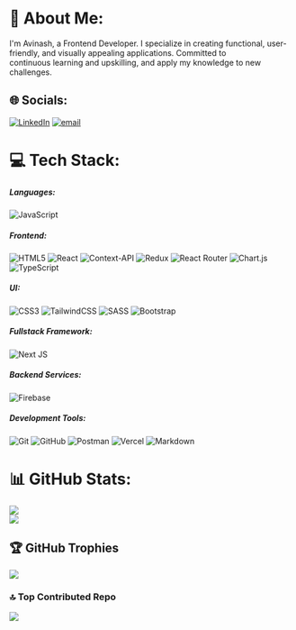 # 💫 About Me:
I'm Avinash, a Frontend Developer. I specialize in creating functional, user-friendly, and visually appealing applications. Committed to<br>continuous learning and upskilling, and apply my knowledge to new challenges.


## 🌐 Socials:
[![LinkedIn](https://img.shields.io/badge/LinkedIn-%230077B5.svg?logo=linkedin&logoColor=white)](https://linkedin.com/in/avinash-kumar-1310-in) [![email](https://img.shields.io/badge/Email-D14836?logo=gmail&logoColor=white)](mailto:avinashkmg1310@gmail.com) 

# 💻 Tech Stack:
##### Languages:
![JavaScript](https://img.shields.io/badge/javascript-%23323330.svg?style=for-the-badge&logo=javascript&logoColor=%23F7DF1E)
##### Frontend:
![HTML5](https://img.shields.io/badge/html5-%23E34F26.svg?style=for-the-badge&logo=html5&logoColor=white) 
![React](https://img.shields.io/badge/react-%2320232a.svg?style=for-the-badge&logo=react&logoColor=%2361DAFB) 
![Context-API](https://img.shields.io/badge/Context--Api-000000?style=for-the-badge&logo=react) 
![Redux](https://img.shields.io/badge/redux-%23593d88.svg?style=for-the-badge&logo=redux&logoColor=white) 
![React Router](https://img.shields.io/badge/React_Router-CA4245?style=for-the-badge&logo=react-router&logoColor=white)
![Chart.js](https://img.shields.io/badge/chart.js-F5788D.svg?style=for-the-badge&logo=chart.js&logoColor=white)
![TypeScript](https://img.shields.io/badge/typescript-%23007ACC.svg?style=for-the-badge&logo=typecript&logoColor=white)
##### UI:
![CSS3](https://img.shields.io/badge/css3-%23264DE4.svg?style=for-the-badge&logo=css3&logoColor=%23EBEBEB)
![TailwindCSS](https://img.shields.io/badge/tailwindcss-%2338B2AC.svg?style=for-the-badge&logo=tailwind-css&logoColor=white)
![SASS](https://img.shields.io/badge/SASS-hotpink.svg?style=for-the-badge&logo=SASS&logoColor=white) 
![Bootstrap](https://img.shields.io/badge/bootstrap-%238511FA.svg?style=for-the-badge&logo=bootstrap&logoColor=white)
##### Fullstack Framework:
![Next JS](https://img.shields.io/badge/Next-black?style=for-the-badge&logo=next.js&logoColor=white) 
<!-- ##### Version control: -->
##### Backend Services:
![Firebase](https://img.shields.io/badge/firebase-a08021?style=for-the-badge&logo=firebase&logoColor=ffcd34) 
##### Development Tools:
![Git](https://img.shields.io/badge/git-%23F05033.svg?style=for-the-badge&logo=git&logoColor=white)
![GitHub](https://img.shields.io/badge/github-black.svg?style=for-the-badge&logo=github&logoColor=white) 
![Postman](https://img.shields.io/badge/Postman-FF6C37?style=for-the-badge&logo=postman&logoColor=white) 
![Vercel](https://img.shields.io/badge/vercel-%23000000.svg?style=for-the-badge&logo=vercel&logoColor=white)
![Markdown](https://img.shields.io/badge/markdown-%231572B6.svg?style=for-the-badge&logo=markdown&logoColor=white)
# 📊 GitHub Stats:
<!-- ![](https://github-readme-stats.vercel.app/api?username=godseye1310&theme=radical&hide_border=false&include_all_commits=true&count_private=false)<br/> -->
![](https://nirzak-streak-stats.vercel.app/?user=godseye1310&theme=radical&hide_border=false)<br/>
![](https://github-readme-stats.vercel.app/api/top-langs/?username=godseye1310&theme=radical&hide_border=false&include_all_commits=true&count_private=false&layout=compact)

## 🏆 GitHub Trophies
![](https://github-profile-trophy.vercel.app/?username=godseye1310&theme=radical&no-frame=false&no-bg=false&margin-w=4)

### 🔝 Top Contributed Repo
![](https://github-contributor-stats.vercel.app/api?username=godseye1310&limit=5&theme=radical&combine_all_yearly_contributions=true)

<!-- Proudly created with GPRM ( https://gprm.itsvg.in ) -->

<!--
**godseye1310/godseye1310** is a ✨ _special_ ✨ repository because its `README.md` (this file) appears on your GitHub profile.

Here are some ideas to get you started:

- 🔭 I’m currently working on ...
- 🌱 I’m currently learning ...
- 👯 I’m looking to collaborate on ...
- 🤔 I’m looking for help with ...
- 💬 Ask me about ...
- 📫 How to reach me: ...
- 😄 Pronouns: ...
- ⚡ Fun fact: ...
-->
